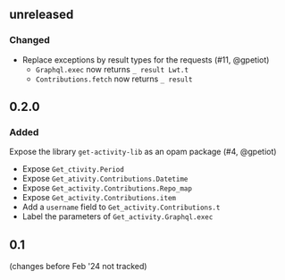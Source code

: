 ## unreleased

### Changed

- Replace exceptions by result types for the requests (#11, @gpetiot)
  + `Graphql.exec` now returns `_ result Lwt.t`
  + `Contributions.fetch` now returns `_ result`

## 0.2.0

### Added

Expose the library `get-activity-lib` as an opam package (#4, @gpetiot)
- Expose `Get_ctivity.Period`
- Expose `Get_ativity.Contributions.Datetime`
- Expose `Get_activity.Contributions.Repo_map`
- Expose `Get_activity.Contributions.item`
- Add a `username` field to `Get_activity.Contributions.t`
- Label the parameters of `Get_activity.Graphql.exec`

## 0.1

(changes before Feb '24 not tracked)
